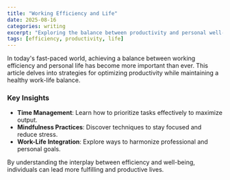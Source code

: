 ```yaml
---
title: "Working Efficiency and Life"
date: 2025-08-16
categories: writing
excerpt: "Exploring the balance between productivity and personal well-being in modern life."
tags: [efficiency, productivity, life]
---
```


In today's fast-paced world, achieving a balance between working efficiency and personal life has become more important than ever. This article delves into strategies for optimizing productivity while maintaining a healthy work-life balance.

### Key Insights
- **Time Management**: Learn how to prioritize tasks effectively to maximize output.
- **Mindfulness Practices**: Discover techniques to stay focused and reduce stress.
- **Work-Life Integration**: Explore ways to harmonize professional and personal goals.

By understanding the interplay between efficiency and well-being, individuals can lead more fulfilling and productive lives.
